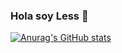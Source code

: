 ### Hola soy Less :dolphin:

[![Anurag's GitHub stats](https://github-readme-stats.vercel.app/api?username=less-dev&show_icons=true)](https://github.com/anuraghazra/github-readme-stats)

